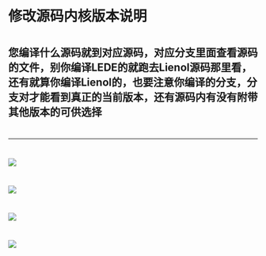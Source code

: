 # 修改源码内核版本说明
#
## 您编译什么源码就到对应源码，对应分支里面查看源码的文件，别你编译LEDE的就跑去Lienol源码那里看，还有就算你编译Lienol的，也要注意你编译的分支，分支对才能看到真正的当前版本，还有源码内有没有附带其他版本的可供选择
#
---
# <img src="https://github.com/kurumiess/OP_README/blob/master/doc/nh1.png" />
# <img src="https://github.com/kurumiess/OP_README/blob/master/doc/nh2.png" />
# <img src="https://github.com/kurumiess/OP_README/blob/master/doc/nh3.png" />
# <img src="https://github.com/kurumiess/OP_README/blob/master/doc/nh4.png" />
